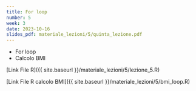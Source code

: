 ```yaml
---
title: For loop
number: 5
week: 3
date: 2023-10-16
slides_pdf: materiale_lezioni/5/quinta_lezione.pdf
---
```


- For loop
- Calcolo BMI

[Link File R]({{ site.baseurl }}/materiale_lezioni/5/lezione_5.R)

[Link File R calcolo BMI]({{ site.baseurl }}/materiale_lezioni/5/bmi_loop.R)